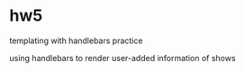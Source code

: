 # hw5
templating with handlebars practice

using handlebars to render user-added information of shows
